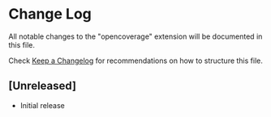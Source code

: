 # Change Log

All notable changes to the "opencoverage" extension will be documented in this file.

Check [Keep a Changelog](http://keepachangelog.com/) for recommendations on how to structure this file.

## [Unreleased]

- Initial release